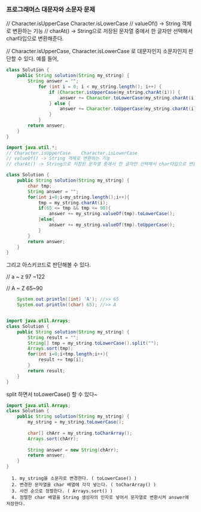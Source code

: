 ### 프로그래머스 대문자와 소문자 문제



// Character.isUpperCase    Character.isLowerCase
// valueOf() -> String 객체로 변환하는 기능
// charAt() -> String으로 저장된 문자열 중에서 한 글자만 선택해서 char타입으로 변환해준다.

// Character.isUpperCase,   Character.isLowerCase  로 대문자인지 소문자인지 판단할 수 있다. 예를 들어,

```java
class Solution {
    public String solution(String my_string) {
        String answer = "";
            for (int i = 0; i < my_string.length(); i++) {
                if (Character.isUpperCase(my_string.charAt(i))) {
                    answer += Character.toLowerCase(my_string.charAt(i));
                } else {
                    answer += Character.toUpperCase(my_string.charAt(i));
                }
            }
        return answer;
    }
}
```



```java
import java.util.*;
// Character.isUpperCase    Character.isLowerCase
// valueOf() -> String 객체로 변환하는 기능
// charAt() -> String으로 저장된 문자열 중에서 한 글자만 선택해서 char타입으로 변환해준다.

class Solution {
    public String solution(String my_string) {
        char tmp;
        String answer = "";
        for(int i=0;i<my_string.length();i++){
            tmp = my_string.charAt(i);    
            if(65 <= tmp && tmp <= 90){
                answer += my_string.valueOf(tmp).toLowerCase();
            }else{
                answer += my_string.valueOf(tmp).toUpperCase();
            }
        }
        return answer;
    }
}
```



그리고 아스키코드로 판단해볼 수 있다.

// a ~ z 97 ~122 	

// A ~ Z 65~90

```java
    System.out.println((int) 'A'); //>> 65
    System.out.println((char) 65); //>> A
```



```java

import java.util.Arrays;
class Solution {
    public String solution(String my_string) {
        String result = "";
        String[] tmp = my_string.toLowerCase().split("");
        Arrays.sort(tmp);
        for(int i=0;i<tmp.length;i++){
            result += tmp[i];
        }
        return result;
    }
}
```

split 하면서 toLowerCase() 할 수 있다~

```java
import java.util.Arrays;
class Solution {
    public String solution(String my_string) {
        my_string = my_string.toLowerCase(); 
        
        char[] chArr = my_string.toCharArray();
        Arrays.sort(chArr);
        
        String answer = new String(chArr);
        return answer;
    }
}
```

```
  1. my_string을 소문자로 변경한다. ( toLowerCase() )
  2. 변경한 문자열을 char 배열에 각각 넣는다. ( toCharArray() )
  3. 사전 순으로 정렬한다. ( Arrays.sort() )
  4. 정렬한 char 배열을 String 생성자의 인자로 넣어서 문자열로 변환시켜 answer에 저장한다.
```